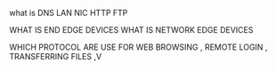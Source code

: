 what is 
DNS 
LAN 
NIC 
HTTP 
FTP 

WHAT IS END EDGE DEVICES WHAT IS NETWORK EDGE DEVICES 

WHICH PROTOCOL ARE USE FOR WEB BROWSING , REMOTE LOGIN , TRANSFERRING FILES ,V